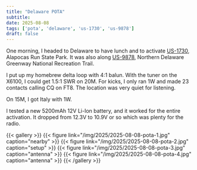 ```yaml
---
title: "Delaware POTA"
subtitle:
date: 2025-08-08
tags: ['pota', 'delaware', 'us-1730', 'us-9878']
draft: false
---
```


One morning, I headed to Delaware
to have lunch
and to activate [US-1730](https://pota.app/#/park/US-1730),
Alapocas Run State Park.
It was also along
[US-9878](https://pota.app/#/park/US-9878),
Northern Delaware Greenway National Recreation Trail.

I put up my homebrew delta loop with 4:1 balun.
With the tuner on the X6100, I could get 1.5:1 SWR
on 20M.
For kicks,
I only ran 1W
and made 23 contacts calling CQ
on FT8.
The location was very quiet for listening.

On 15M, I got Italy with 1W.

I tested a new 5200mAh 12V Li-Ion battery,
and it worked for the entire activation.
It dropped from 12.3V to 10.9V or so
which was plenty for the radio.

{{< gallery >}}
{{< figure link="/img/2025/2025-08-08-pota-1.jpg" caption="nearby" >}}
{{< figure link="/img/2025/2025-08-08-pota-2.jpg" caption="setup" >}}
{{< figure link="/img/2025/2025-08-08-pota-3.jpg" caption="antenna" >}}
{{< figure link="/img/2025/2025-08-08-pota-4.jpg" caption="antenna" >}}
{{< /gallery >}}

<!--more-->
